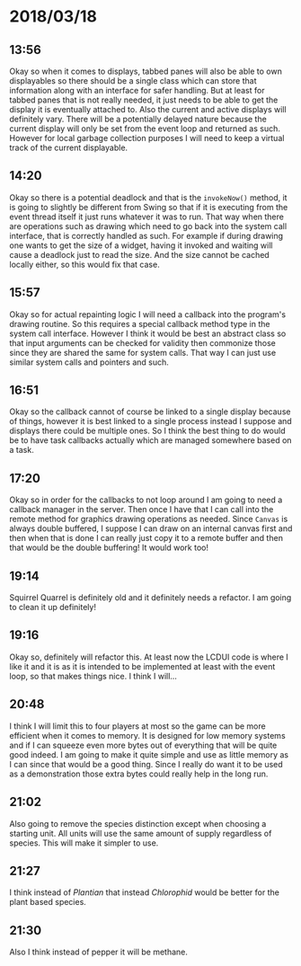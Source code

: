 # 2018/03/18

## 13:56

Okay so when it comes to displays, tabbed panes will also be able to own
displayables so there should be a single class which can store that
information along with an interface for safer handling. But at least for
tabbed panes that is not really needed, it just needs to be able to get
the display it is eventually attached to. Also the current and active
displays will definitely vary. There will be a potentially delayed
nature because the current display will only be set from the event loop
and returned as such. However for local garbage collection purposes I
will need to keep a virtual track of the current displayable.

## 14:20

Okay so there is a potential deadlock and that is the `invokeNow()` method,
it is going to slightly be different from Swing so that if it is executing
from the event thread itself it just runs whatever it was to run. That way
when there are operations such as drawing which need to go back into the
system call interface, that is correctly handled as such. For example if
during drawing one wants to get the size of a widget, having it invoked
and waiting will cause a deadlock just to read the size. And the size cannot
be cached locally either, so this would fix that case.

## 15:57

Okay so for actual repainting logic I will need a callback into the program's
drawing routine. So this requires a special callback method type in the system
call interface. However I think it would be best an abstract class so that
input arguments can be checked for validity then commonize those since they
are shared the same for system calls. That way I can just use similar system
calls and pointers and such.

## 16:51

Okay so the callback cannot of course be linked to a single display because
of things, however it is best linked to a single process instead I suppose
and displays there could be multiple ones. So I think the best thing to do
would be to have task callbacks actually which are managed somewhere based
on a task.

## 17:20

Okay so in order for the callbacks to not loop around I am going to need a
callback manager in the server. Then once I have that I can call into the
remote method for graphics drawing operations as needed. Since `Canvas` is
always double buffered, I suppose I can draw on an internal canvas first
and then when that is done I can really just copy it to a remote buffer and
then that would be the double buffering! It would work too!

## 19:14

Squirrel Quarrel is definitely old and it definitely needs a refactor. I am
going to clean it up definitely!

## 19:16

Okay so, definitely will refactor this. At least now the LCDUI code is where
I like it and it is as it is intended to be implemented at least with the
event loop, so that makes things nice. I think I will...

## 20:48

I think I will limit this to four players at most so the game can be more
efficient when it comes to memory. It is designed for low memory systems and
if I can squeeze even more bytes out of everything that will be quite good
indeed. I am going to make it quite simple and use as little memory as I can
since that would be a good thing. Since I really do want it to be used as a
demonstration those extra bytes could really help in the long run.

## 21:02

Also going to remove the species distinction except when choosing a starting
unit. All units will use the same amount of supply regardless of species.
This will make it simpler to use.

## 21:27

I think instead of _Plantian_ that instead _Chlorophid_ would be better for
the plant based species.

## 21:30

Also I think instead of pepper it will be methane.
